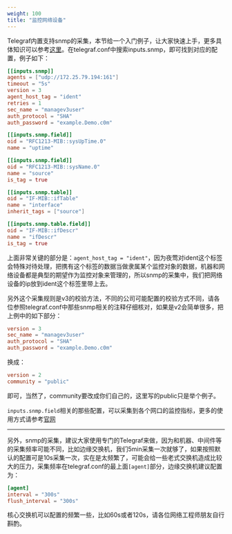 ```yaml
---
weight: 100
title: "监控网络设备"
---
```


Telegraf内置支持snmp的采集，本节给一个入门例子，让大家快速上手，更多具体知识可以参考[这里](https://github.com/influxdata/telegraf/tree/master/plugins/inputs/snmp)。在telegraf.conf中搜索inputs.snmp，即可找到对应的配置，例子如下：


```toml
[[inputs.snmp]]
agents = ["udp://172.25.79.194:161"]
timeout = "5s"
version = 3
agent_host_tag = "ident"
retries = 1
sec_name = "managev3user"
auth_protocol = "SHA"
auth_password = "example.Demo.c0m"

[[inputs.snmp.field]]
oid = "RFC1213-MIB::sysUpTime.0"
name = "uptime"

[[inputs.snmp.field]]
oid = "RFC1213-MIB::sysName.0"
name = "source"
is_tag = true

[[inputs.snmp.table]]
oid = "IF-MIB::ifTable"
name = "interface"
inherit_tags = ["source"]

[[inputs.snmp.table.field]]
oid = "IF-MIB::ifDescr"
name = "ifDescr"
is_tag = true
```

上面非常关键的部分是：`agent_host_tag = "ident"`，因为夜莺对ident这个标签会特殊对待处理，把携有这个标签的数据当做隶属某个监控对象的数据，机器和网络设备都是典型的期望作为监控对象来管理的，所以snmp的采集中，我们把网络设备的ip放到ident这个标签里带上去。

另外这个采集规则是v3的校验方法，不同的公司可能配置的校验方式不同，请各位参照telegraf.conf中那些snmp相关的注释仔细核对，如果是v2会简单很多，把上例中的如下部分：

```toml
version = 3
sec_name = "managev3user"
auth_protocol = "SHA"
auth_password = "example.Demo.c0m"
```

换成：

```toml
version = 2
community = "public"
```

即可，当然了，community要改成你们自己的，这里写的public只是举个例子。

`inputs.snmp.field`相关的那些配置，可以采集到各个网口的监控指标，更多的使用方式请参考[官网](https://github.com/influxdata/telegraf/tree/master/plugins/inputs/snmp)

---

另外，snmp的采集，建议大家使用专门的Telegraf来做，因为和机器、中间件等的采集频率可能不同，比如边缘交换机，我们5min采集一次就够了，如果按照默认的配置可是10s采集一次，实在是太频繁了，可能会给一些老式交换机造成比较大的压力，采集频率在telegraf.conf的最上面`[agent]`部分，边缘交换机建议配置为：

```toml
[agent]
interval = "300s"
flush_interval = "300s"
```

核心交换机可以配置的频繁一些，比如60s或者120s，请各位网络工程师朋友自行斟酌。

